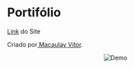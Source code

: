 <h1> Portifólio</h1>
<p><a href="https://macaulayvitor.github.io/Portifolio./" target="_blank">Link</a> do Site</p>
 <p>Criado por<a href="https://github.com/MacaulayVitor" target="_blank"> Macaulay Vitor</a>.</p>

 <p align="center">
 <img alt="Demo" src="./img/Animação.gif">
</p>